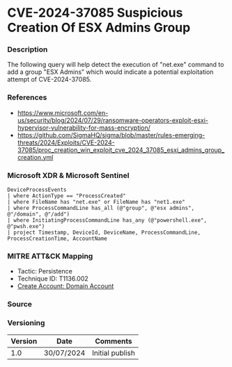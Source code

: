 # CVE-2024-37085 Suspicious Creation Of ESX Admins Group

### Description

The following query will help detect the execution of  "net.exe" command to add a group "ESX Admins" which would indicate a potential exploitation attempt of CVE-2024-37085.

### References
- https://www.microsoft.com/en-us/security/blog/2024/07/29/ransomware-operators-exploit-esxi-hypervisor-vulnerability-for-mass-encryption/
- https://github.com/SigmaHQ/sigma/blob/master/rules-emerging-threats/2024/Exploits/CVE-2024-37085/proc_creation_win_exploit_cve_2024_37085_esxi_admins_group_creation.yml
  
### Microsoft XDR & Microsoft Sentinel
```
DeviceProcessEvents
| where ActionType == "ProcessCreated"
| where FileName has "net.exe" or FileName has "net1.exe"
| where ProcessCommandLine has_all (@"group", @"esx admins", @"/domain", @"/add")
| where InitiatingProcessCommandLine has_any (@"powershell.exe", @"pwsh.exe")
| project Timestamp, DeviceId, DeviceName, ProcessCommandLine, ProcessCreationTime, AccountName
```

### MITRE ATT&CK Mapping
- Tactic: Persistence
- Technique ID: T1136.002
- [Create Account: Domain Account](https://attack.mitre.org/techniques/T1136/002/)

### Source

### Versioning
| Version       | Date          | Comments                          |
| ------------- |---------------| ----------------------------------|
| 1.0           | 30/07/2024    | Initial publish                   |
